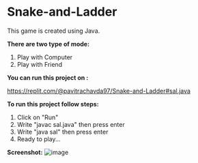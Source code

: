 # Snake-and-Ladder
This game is created using Java.

**There are two type of mode:**
   1. Play with Computer
   2. Play with Friend

**You can run this project on :**

https://replit.com/@pavitrachavda97/Snake-and-Ladder#sal.java

**To run this project follow steps:**
   1. Click on "Run"
   2. Write "javac sal.java" then press enter
   3. Write "java sal" then press enter
   4. Ready to play...

**Screenshot:**
![image](https://github.com/pavitrachavda97/Snake-and-Ladder/assets/91004608/6d55e160-0134-46ac-ab9d-28ccd64206d6)
